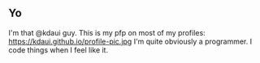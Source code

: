 ## Yo
I'm that @kdaui guy. This is my pfp on most of my profiles:
https://kdaui.github.io/profile-pic.jpg
I'm quite obviously a programmer. I code things when I feel like it.
